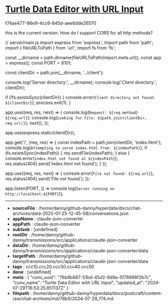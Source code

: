 # [Turtle Data Editor with URL Input](https://claude.ai/chat/76b9b887-51bd-45d2-8d8a-5f78898f2b7c)

f74ae477-86e9-4cc6-845d-aee6dde26570

this is the current version. How do I support CORS for all http methods?

// server/main.js
import express from 'express';
import path from 'path';
import { fileURLToPath } from 'url';
import fs from 'fs';

const __dirname = path.dirname(fileURLToPath(import.meta.url));
const app = express();
const PORT = 8101;

const clientDir = path.join(__dirname, '../client');

console.log('Server directory:', __dirname);
console.log('Client directory:', clientDir);

if (!fs.existsSync(clientDir)) {
    console.error(`Client directory not found: ${clientDir}`);
    process.exit(1);
}

app.use((req, res, next) => {
    console.log(`Request: ${req.method} ${req.url}`);
    console.log(`Looking for file: ${path.join(clientDir, req.url)}`);
    next();
});

app.use(express.static(clientDir));

app.get('/', (req, res) => {
    const indexPath = path.join(clientDir, 'index.html');
    console.log(`Attempting to serve index.html from: ${indexPath}`);
    if (fs.existsSync(indexPath)) {
        res.sendFile(indexPath);
    } else {
        console.error(`index.html not found at ${indexPath}`);
        res.status(404).send('index.html not found');
    }
});

app.use((req, res, next) => {
    console.error(`File not found: ${req.url}`);
    res.status(404).send('File not found');
});

app.listen(PORT, () => console.log(`Server running on http://localhost:${PORT}`));

---

* **sourceFile** : /home/danny/github-danny/hyperdata/docs/chat-archives/data-2025-01-25-12-45-58/conversations.json
* **appName** : claude-json-converter
* **appPath** : claude-json-converter
* **subtask** : [undefined]
* **rootDir** : /home/danny/github-danny/transmissions/src/applications/claude-json-converter
* **dataDir** : /home/danny/github-danny/transmissions/src/applications/claude-json-converter/data
* **targetPath** : /home/danny/github-danny/transmissions/src/applications/claude-json-converter/data
* **tags** : ccc10.ccc20.ccc30.ccc40.ccc50
* **done** : [undefined]
* **meta** : {
  "conv_uuid": "76b9b887-51bd-45d2-8d8a-5f78898f2b7c",
  "conv_name": "Turtle Data Editor with URL Input",
  "updated_at": "2024-07-29T16:53:25.851137Z"
}
* **filepath** : /home/danny/github-danny/hyperdata/docs/postcraft/content-raw/chat-archives/md/76b9/2024-07-29_f74.md